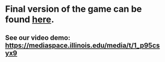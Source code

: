 # Final version of the game can be found [here](https://drive.google.com/drive/folders/1B4SVax5xMWEk0zaTwyI28kaZXhqck-_J).
## See our video demo: https://mediaspace.illinois.edu/media/t/1_p95csyx9
